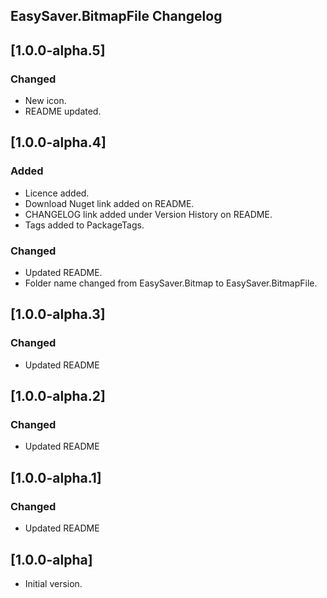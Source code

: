 ## EasySaver.BitmapFile Changelog

<!--
## [Unreleased]

### Added

### Changed

### Removed
-->

## [1.0.0-alpha.5]

### Changed
* New icon.
* README updated.

## [1.0.0-alpha.4]

### Added
* Licence added.
* Download Nuget link added on README.
* CHANGELOG link added under Version History on README.
* Tags added to PackageTags.

### Changed
* Updated README.
* Folder name changed from EasySaver.Bitmap to EasySaver.BitmapFile.

## [1.0.0-alpha.3]

### Changed
* Updated README

## [1.0.0-alpha.2]

### Changed
* Updated README

## [1.0.0-alpha.1]

### Changed
* Updated README

## [1.0.0-alpha]
* Initial version.
